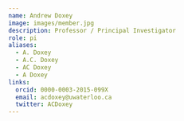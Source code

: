 ```yaml
---
name: Andrew Doxey
image: images/member.jpg
description: Professor / Principal Investigator
role: pi
aliases:
  - A. Doxey
  - A.C. Doxey
  - AC Doxey
  - A Doxey
links:
  orcid: 0000-0003-2015-099X
  email: acdoxey@uwaterloo.ca
  twitter: ACDoxey
---
```


